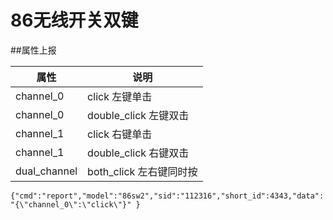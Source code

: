 # 86无线开关双键


##属性上报

| 属性 | 说明 |
| -- | -- |
| channel_0 | click             左键单击 |
| channel_0 | double_click        左键双击 |
| channel_1 | click               右键单击 |
| channel_1 | double_click        右键双击 |
| dual_channel | both_click              左右键同时按 |

```{"cmd":"report","model":"86sw2","sid":"112316","short_id":4343,"data":"{\"channel_0\":\"click\"}" }```
